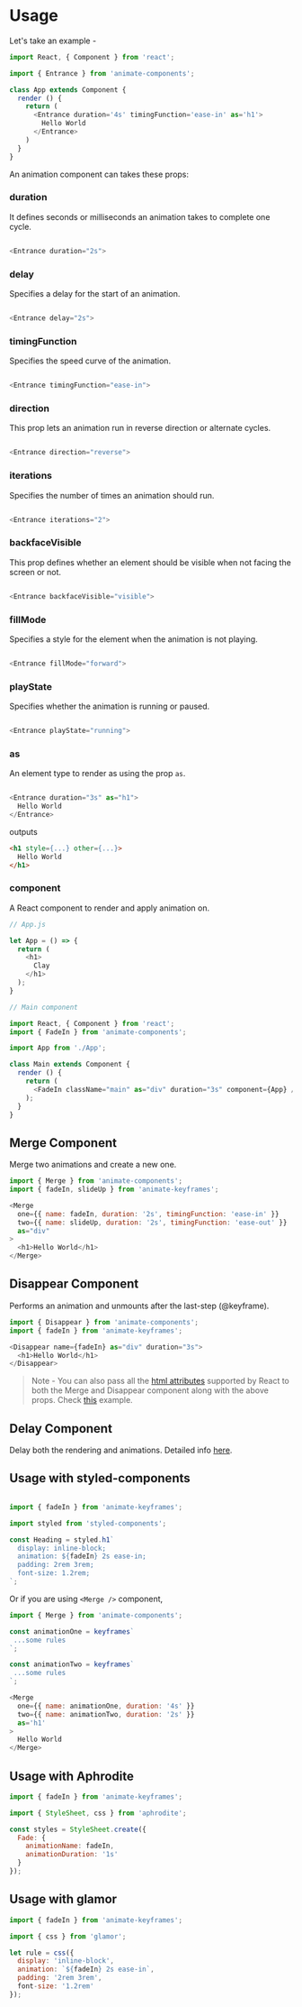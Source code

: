 # Usage
Let's take an example -

```javascript
import React, { Component } from 'react';

import { Entrance } from 'animate-components';

class App extends Component {
  render () {
    return (
      <Entrance duration='4s' timingFunction='ease-in' as='h1'>
        Hello World
      </Entrance>
    )
  }
}

```

An animation component can takes these props:

### duration
It defines seconds or milliseconds an animation takes to complete one cycle.

```javascript

<Entrance duration="2s">

```
### delay
Specifies a delay for the start of an animation.

```javascript

<Entrance delay="2s">

```
### timingFunction
Specifies the speed curve of the animation.

```javascript

<Entrance timingFunction="ease-in">

```
### direction
This prop lets an animation run in reverse direction or alternate cycles.

```javascript

<Entrance direction="reverse">

```
### iterations
Specifies the number of times an animation should run.

```javascript

<Entrance iterations="2">

```
### backfaceVisible
This prop defines whether an element should be visible when not facing the screen or not.

```javascript

<Entrance backfaceVisible="visible">

```
### fillMode
Specifies a style for the element when the animation is not playing.

```javascript

<Entrance fillMode="forward">

```
### playState
Specifies whether the animation is running or paused.

```javascript

<Entrance playState="running">

```
### as
An element type to render as using the prop `as`.

```javascript

<Entrance duration="3s" as="h1">
  Hello World
</Entrance>
```

outputs

```html
<h1 style={...} other={...}>
  Hello World
</h1>
```

### component
A React component to render and apply animation on.

```javascript
// App.js

let App = () => {
  return (
    <h1>
      Clay
    </h1>
  );
}
```

```javascript
// Main component

import React, { Component } from 'react';
import { FadeIn } from 'animate-components';

import App from './App';

class Main extends Component {
  render () {
    return (
      <FadeIn className="main" as="div" duration="3s" component={App} />
    );
  }
}
```

## Merge Component
Merge two animations and create a new one.
```javascript
import { Merge } from 'animate-components';
import { fadeIn, slideUp } from 'animate-keyframes';

<Merge
  one={{ name: fadeIn, duration: '2s', timingFunction: 'ease-in' }}
  two={{ name: slideUp, duration: '2s', timingFunction: 'ease-out' }}
  as="div"
>
  <h1>Hello World</h1>
</Merge>
```

## Disappear Component
Performs an animation and unmounts after the last-step (@keyframe).
```javascript
import { Disappear } from 'animate-components';
import { fadeIn } from 'animate-keyframes';

<Disappear name={fadeIn} as="div" duration="3s">
  <h1>Hello World</h1>
</Disappear>
```
> Note - You can also pass all the [html attributes](https://facebook.github.io/react/docs/dom-elements.html#all-supported-html-attributes) supported by React to both the Merge and Disappear component along with the above props. Check [this](https://github.com/nitin42/animate-components/blob/master/examples/App.js) example.


## Delay Component
Delay both the rendering and animations. Detailed info [here](https://github.com/nitin42/animate-components/blob/master/examples/delay.js).


## Usage with styled-components
```javascript

import { fadeIn } from 'animate-keyframes';

import styled from 'styled-components';

const Heading = styled.h1`
  display: inline-block;
  animation: ${fadeIn} 2s ease-in;
  padding: 2rem 3rem;
  font-size: 1.2rem;
`;

```

Or if you are using `<Merge />` component,

```javascript
import { Merge } from 'animate-components';

const animationOne = keyframes`
 ...some rules
`;

const animationTwo = keyframes`
 ...some rules
`;

<Merge
  one={{ name: animationOne, duration: '4s' }}
  two={{ name: animationTwo, duration: '2s' }}
  as='h1'
>
  Hello World
</Merge>

```

## Usage with Aphrodite
```javascript
import { fadeIn } from 'animate-keyframes';

import { StyleSheet, css } from 'aphrodite';

const styles = StyleSheet.create({
  Fade: {
    animationName: fadeIn,
    animationDuration: '1s'
  }
});
```

## Usage with glamor
```javascript
import { fadeIn } from 'animate-keyframes';

import { css } from 'glamor';

let rule = css({
  display: 'inline-block',
  animation: `${fadeIn} 2s ease-in`,
  padding: '2rem 3rem',
  font-size: '1.2rem'
});
```

